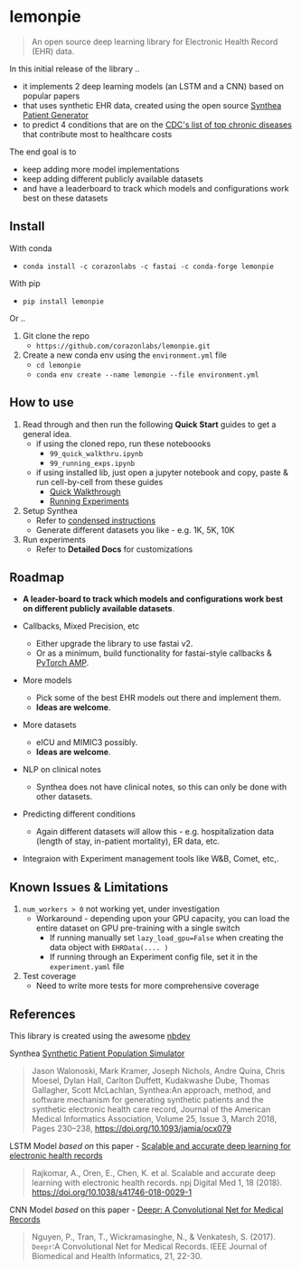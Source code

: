 # lemonpie
> An open source deep learning library for Electronic Health Record (EHR) data.


In this initial release of the library ..
- it implements 2 deep learning models (an LSTM and a CNN) based on popular papers 
- that uses synthetic EHR data, created using the open source [Synthea Patient Generator](https://github.com/synthetichealth/synthea/wiki)
- to predict 4 conditions that are on the [CDC's list of top chronic diseases](https://www.cdc.gov/chronicdisease/about/costs/index.htm) that contribute most to healthcare costs

The end goal is to 
- keep adding more model implementations 
- keep adding different publicly available datasets 
- and have a leaderboard to track which models and configurations work best on these datasets

## Install

With conda
- `conda install -c corazonlabs -c fastai -c conda-forge lemonpie`

With pip
- `pip install lemonpie`

Or ..
1. Git clone the repo
    - `https://github.com/corazonlabs/lemonpie.git`
2. Create a new conda env using the `environment.yml` file
    - `cd lemonpie`
    - `conda env create --name lemonpie --file environment.yml`

## How to use

1. Read through and then run the following **Quick Start** guides to get a general idea. 
    - if using the cloned repo, run these noteboooks 
        - `99_quick_walkthru.ipynb`
        - `99_running_exps.ipynb`
    - if using installed lib, just open a jupyter notebook and copy, paste & run cell-by-cell from these guides
        - [Quick Walkthrough](https://corazonlabs.github.io/lemonpie/quick_walkthru.html) 
        - [Running Experiments](https://corazonlabs.github.io/lemonpie/running_exps.html) 
2. Setup Synthea
    - Refer to [condensed instructions](https://corazonlabs.github.io/lemonpie/setup.html#Setup-Synthea)
    - Generate different datasets you like - e.g. 1K, 5K, 10K
3. Run experiments
    - Refer to **Detailed Docs** for customizations

## Roadmap
- **A leader-board to track which models and configurations work best on different publicly available datasets**.


- Callbacks, Mixed Precision, etc
    - Either upgrade the library to use fastai v2.
    - Or as a minimum, build functionality for fastai-style callbacks & [PyTorch AMP](https://pytorch.org/docs/stable/amp.html).

- More models
    - Pick some of the best EHR models out there and implement them.
    - **Ideas are welcome**.
- More datasets
    - eICU and MIMIC3 possibly.
    - **Ideas are welcome**.
- NLP on clinical notes
    - Synthea does not have clinical notes, so this can only be done with other datasets.
- Predicting different conditions
    - Again different datasets will allow this - e.g. hospitalization data (length of stay, in-patient mortality), ER data, etc.
- Integraion with Experiment management tools like W&B, Comet, etc,.

## Known Issues & Limitations

1. `num_workers > 0` not working yet, under investigation
    - Workaround - depending upon your GPU capacity, you can load the entire dataset on GPU pre-training with a single switch
        - If running manually set `lazy_load_gpu=False` when creating the data object with `EHRData(.... )`
        - If running through an Experiment config file, set it in the `experiment.yaml` file
2. Test coverage
    - Need to write more tests for more comprehensive coverage

## References

This library is created using the awesome [nbdev](https://nbdev.fast.ai/)

Synthea [Synthetic Patient Population Simulator](https://github.com/synthetichealth/synthea)

> Jason Walonoski, Mark Kramer, Joseph Nichols, Andre Quina, Chris Moesel, Dylan Hall, Carlton Duffett, Kudakwashe Dube, Thomas Gallagher, Scott McLachlan, Synthea:An approach, method, and software mechanism for generating synthetic patients and the synthetic electronic health care record, Journal of the American Medical Informatics Association, Volume 25, Issue 3, March 2018, Pages 230–238, https://doi.org/10.1093/jamia/ocx079

LSTM Model *based on* this paper - [Scalable and accurate deep learning for electronic health records](http://arxiv.org/abs/1801.07860)

> Rajkomar, A., Oren, E., Chen, K. et al. Scalable and accurate deep learning with electronic health records. npj Digital Med 1, 18 (2018). https://doi.org/10.1038/s41746-018-0029-1

CNN Model *based* on this paper - [Deepr: A Convolutional Net for Medical Records](http://arxiv.org/abs/1607.07519)

> Nguyen, P., Tran, T., Wickramasinghe, N., & Venkatesh, S. (2017). $\mathtt {Deepr}$:A Convolutional Net for Medical Records. IEEE Journal of Biomedical and Health Informatics, 21, 22-30.
